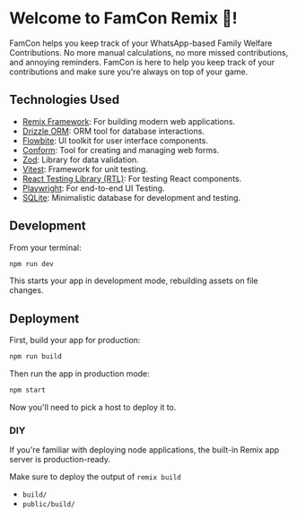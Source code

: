 # Welcome to FamCon Remix 📀!

FamCon helps you keep track of your WhatsApp-based Family Welfare Contributions. No more manual calculations, no more missed contributions, and annoying reminders. FamCon is here to help you keep track of your contributions and make sure you're always on top of your game.

## Technologies Used

-   [Remix Framework](https://remix.run): For building modern web applications.
-   [Drizzle ORM](https://orm.drizzle.team/): ORM tool for database interactions.
-   [Flowbite](https://flowbite.com/): UI toolkit for user interface components.
-   [Conform](https://conform.guide/integration/remix): Tool for creating and managing web forms.
-   [Zod](https://zod.dev/): Library for data validation.
-   [Vitest](https://vitest.dev/): Framework for unit testing.
-   [React Testing Library (RTL)](https://testing-library.com/docs/react-testing-library/intro): For testing React components.
-   [Playwright](https://playwright.dev/): For end-to-end UI Testing.
-   [SQLite](https://www.sqlite.org/): Minimalistic database for development and testing.

## Development

From your terminal:

```sh
npm run dev
```

This starts your app in development mode, rebuilding assets on file changes.

## Deployment

First, build your app for production:

```sh
npm run build
```

Then run the app in production mode:

```sh
npm start
```

Now you'll need to pick a host to deploy it to.

### DIY

If you're familiar with deploying node applications, the built-in Remix app server is production-ready.

Make sure to deploy the output of `remix build`

-   `build/`
-   `public/build/`
